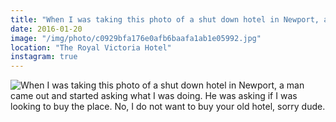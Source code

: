 ```yaml
---
title: "When I was taking this photo of a shut down hotel in Newport, a man came out and started asking what I was doing. He was asking if I was looking to buy the place. No, I do not want to buy your old hotel, sorry dude."
date: 2016-01-20
image: "/img/photo/c0929bfa176e0afb6baafa1ab1e05992.jpg"
location: "The Royal Victoria Hotel"
instagram: true
---
```


![When I was taking this photo of a shut down hotel in Newport, a man came out and started asking what I was doing. He was asking if I was looking to buy the place. No, I do not want to buy your old hotel, sorry dude.](/img/photo/c0929bfa176e0afb6baafa1ab1e05992.jpg)
